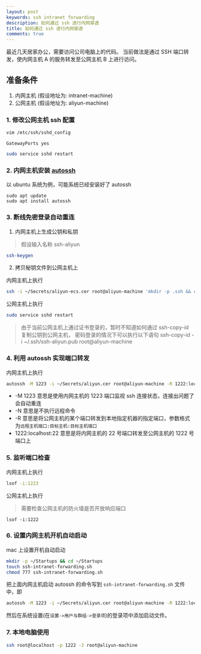 ```yaml
---
layout: post
keywords: ssh intranet forwarding
description: 如何通过 ssh 进行内网穿透
title: 如何通过 ssh 进行内网穿透
comments: true
---
```


最近几天居家办公，需要访问公司电脑上的代码。
当前做法是通过 SSH 端口转发，使内网主机 A 的服务转发至公网主机 B 上进行访问。

## 准备条件
1. 内网主机 (假设地址为: intranet-machine)
2. 公网主机 (假设地址为: aliyun-machine)

### 1. 修改公网主机 ssh 配置

```sh
vim /etc/ssh/sshd_config
```

```
GatewayPorts yes
```

```sh
sudo service sshd restart
```

### 2. 内网主机安装 [autossh](https://linux.die.net/man/1/autossh)

以 ubuntu 系统为例，可能系统已经安装好了 autossh

```
sudo apt update
sudo apt install autossh
```

### 3. 断线免密登录自动重连

1. 内网主机上生成公钥和私钥
> 假设输入名称 ssh-aliyun
```sh
ssh-keygen
```

2. 拷贝秘钥文件到公网主机上

内网主机上执行

```sh
ssh -i ~/Secrets/aliyun-ecs.cer root@aliyun-machine 'mkdir -p .ssh && cat >> .ssh/authorized_keys' < ~/.ssh/ssh-aliyun.pub
```

公网主机上执行

```sh
sudo service sshd restart
```

> 由于当前公网主机上通过证书登录的，暂时不知道如何通过 ssh-copy-id 复制公钥到公网主机，
> 密码登录的情况下可以执行以下语句
> ssh-copy-id -i ~/.ssh/ssh-aliyun.pub root@aliyun-machine

### 4. 利用 autossh 实现端口转发

内网主机上执行

```sh
autossh -M 1223 -i ~/Secrets/aliyun.cer root@aliyun-machine -R 1222:localhost:22 -Nv
```

- -M 1223 意思是使用内网主机的 1223 端口监视 ssh 连接状态，连接出问题了会自动重连
- -N 意思是不执行远程命令
- -R 意思是将公网主机的某个端口转发到本地指定机器的指定端口，参数格式为`远程主机端口:目标主机:目标主机端口`
- 1222:localhost:22 意思是将内网主机的 22 号端口转发至公网主机的 1222 号端口上

### 5. 监听端口检查

内网主机上执行

```sh
lsof -i:1223
```

公网主机上执行
> 需要检查公网主机的防火墙是否开放响应端口

```
lsof -i:1222
```

### 6. 设置内网主机开机自动启动

mac 上设置开机自动启动

```sh
mkdir -p ~/Startups && cd ~/Startups
touch ssh-intranet-forwarding.sh
chmod 777 ssh-intranet-forwarding.sh
```

把上面内网主机启动 autossh 的命令写到 `ssh-intranet-forwarding.sh` 文件中，即

```sh
autossh -M 1223 -i ~/Secrets/aliyun.cer root@aliyun-machine -R 1222:localhost:22 -Nv
```

然后在系统设置(在`设置->用户与群组->登录项`)的登录项中添加启动文件。

### 7. 本地电脑使用

```sh
ssh root@localhost -p 1222 -J root@aliyun-machine
```